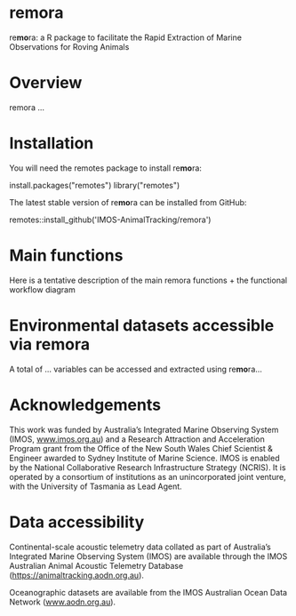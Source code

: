 # remora
re**mo**ra: a R package to facilitate the Rapid Extraction of Marine Observations for Roving Animals

# Overview
remora ...

# Installation
You will need the remotes package to install re**mo**ra:

install.packages("remotes")
library("remotes")     

The latest stable version of re**mo**ra can be installed from GitHub:

remotes::install_github('IMOS-AnimalTracking/remora')

# Main functions
Here is a tentative description of the main remora functions + the functional workflow diagram

# Environmental datasets accessible via remora
A total of ... variables can be accessed and extracted using re**mo**ra...

# Acknowledgements
This work was funded by Australia’s Integrated Marine Observing System (IMOS, www.imos.org.au) and a Research Attraction and Acceleration Program grant from the Office of the New South Wales Chief Scientist & Engineer awarded to Sydney Institute of Marine Science. IMOS is enabled by the National Collaborative Research Infrastructure Strategy (NCRIS). It is operated by a consortium of institutions as an unincorporated joint venture, with the University of Tasmania as Lead Agent. 

# Data accessibility
Continental-scale acoustic telemetry data collated as part of Australia’s Integrated Marine Observing System (IMOS) are available through the IMOS Australian Animal Acoustic Telemetry Database (https://animaltracking.aodn.org.au). 



Oceanographic datasets are available from the IMOS Australian Ocean Data Network (www.aodn.org.au).

